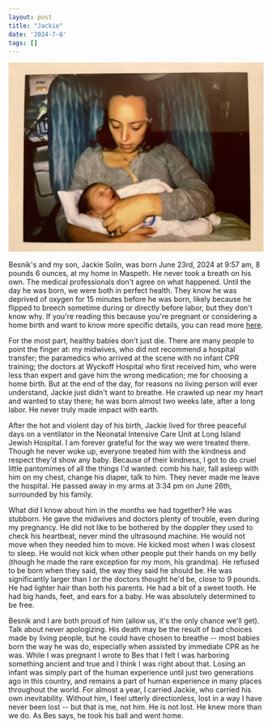 ```yaml
---
layout: post
title: "Jackie"
date: '2024-7-8'
tags: []
---
```


![Jackie](/assets/jackie2.jpeg)

Besnik's and my son, Jackie Solin, was born June 23rd, 2024 at 9:57 am, 8 pounds 6 ounces, at my home in Maspeth. He never took a breath on his own. The medical professionals don't agree on what happened. Until the day he was born, we were both in perfect health. They know he was deprived of oxygen for 15 minutes before he was born, likely because he flipped to breech sometime during or directly before labor, but they don't know why. If you're reading this because you're pregnant or considering a home birth and want to know more specific details, you can read more <a href="https://www.reddit.com/r/homebirth/comments/1dxg26g/a_beautiful_home_birth_and_loss/"> here</a>.

For the most part, healthy babies don't just die. There are many people to point the finger at: my midwives, who did not recommend a hospital transfer; the paramedics who arrived at the scene with no infant CPR training; the doctors at Wyckoff Hospital who first received him, who were less than expert and gave him the wrong medication; me for choosing a home birth. But at the end of the day, for reasons no living person will ever understand, Jackie just didn't want to breathe. He crawled up near my heart and wanted to stay there; he was born almost two weeks late, after a long labor. He never truly made impact with earth.

After the hot and violent day of his birth, Jackie lived for three peaceful days on a ventilator in the Neonatal Intensive Care Unit at Long Island Jewish Hospital. I am forever grateful for the way we were treated there. Though he never woke up, everyone treated him with the kindness and respect they'd show any baby. Because of their kindness, I got to do cruel little pantomimes of all the things I'd wanted: comb his hair, fall asleep with him on my chest, change his diaper, talk to him. They never made me leave the hospital. He passed away in my arms at 3:34 pm on June 26th, surrounded by his family.

What did I know about him in the months we had together? He was stubborn. He gave the midwives and doctors plenty of trouble, even during my pregnancy. He did not like to be bothered by the doppler they used to check his heartbeat, never mind the ultrasound machine. He would not move when they needed him to move. He kicked most when I was closest to sleep. He would not kick when other people put their hands on my belly (though he made the rare exception for my mom, his grandma). He refused to be born when they said, the way they said he should be. He was significantly larger than I or the doctors thought he'd be, close to 9 pounds. He had lighter hair than both his parents. He had a bit of a sweet tooth. He had big hands, feet, and ears for a baby. He was absolutely determined to be free.

Besnik and I are both proud of him (allow us, it's the only chance we'll get). Talk about never apologizing. His death may be the result of bad choices made by living people, but he could have chosen to breathe -- most babies born the way he was do, especially when assisted by immediate CPR as he was. While I was pregnant I wrote to Bes that I felt I was harboring something ancient and true and I think I was right about that. Losing an infant was simply part of the human experience until just two generations ago in this country, and remains a part of human experience in many places throughout the world. For almost a year, I carried Jackie, who carried his own inevitability. Without him, I feel utterly directionless, lost in a way I have never been lost -- but that is me, not him. He is not lost. He knew more than we do. As Bes says, he took his ball and went home. 
